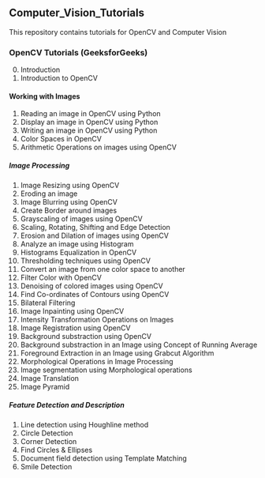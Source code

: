 ## Computer_Vision_Tutorials
This repository contains tutorials for OpenCV and Computer Vision

### OpenCV Tutorials (GeeksforGeeks)

00. Introduction
01. Introduction to OpenCV

#### Working with Images

01. Reading an image in OpenCV using Python
02. Display an image in OpenCV using Python
03. Writing an image in OpenCV using Python
04. Color Spaces in OpenCV
05. Arithmetic Operations on images using OpenCV

##### Image Processing

01. Image Resizing using OpenCV
02. Eroding an image
03. Image Blurring using OpenCV
04. Create Border around images
05. Grayscaling of images using OpenCV
06. Scaling, Rotating, Shifting and Edge Detection
07. Erosion and Dilation of images using OpenCV
08. Analyze an image using Histogram
09. Histograms Equalization in OpenCV
10. Thresholding techniques using OpenCV
11. Convert an image from one color space to another
12. Filter Color with OpenCV
13. Denoising of colored images using OpenCV
14. Find Co-ordinates of Contours using OpenCV
15. Bilateral Filtering
16. Image Inpainting using OpenCV
17. Intensity Transformation Operations on Images
18. Image Registration using OpenCV
19. Background substraction using OpenCV
20. Background substraction in an Image using Concept of Running Average
21. Foreground Extraction in an Image using Grabcut Algorithm
22. Morphological Operations in Image Processing
23. Image segmentation using Morphological operations
24. Image Translation
25. Image Pyramid

##### Feature Detection and Description

01. Line detection using Houghline method
02. Circle Detection
03. Corner Detection
04. Find Circles & Ellipses
05. Document field detection using Template Matching
06. Smile Detection
